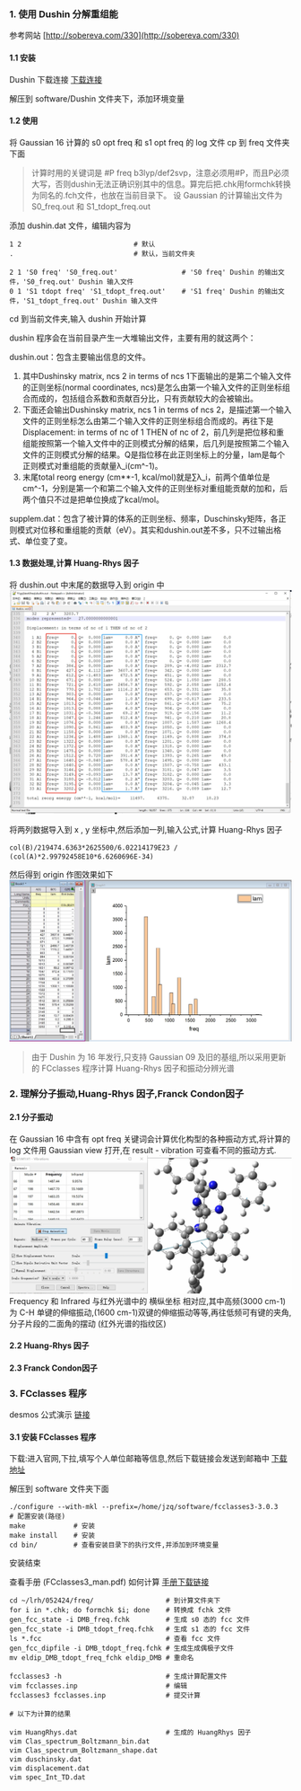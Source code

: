 ### 1. 使用 Dushin 分解重组能

参考网站 [http://sobereva.com/330](http://sobereva.com/330)
#### 1.1 安装

Dushin 下载连接 [下载连接](http://bbs.keinsci.com/forum.php?mod=attachment&aid=NDY5Nnw4M2FiOTliM3wxNzE2OTQ1Mzc5fDYzNTEzfDM0MDc%3D)

解压到 software/Dushin 文件夹下，添加环境变量

#### 1.2 使用

将 Gaussian 16 计算的 s0 opt freq 和 s1 opt freq 的 log 文件 cp 到 freq 文件夹下面
> 计算时用的关键词是 #P freq b3lyp/def2svp，注意必须用#P，而且P必须大写，否则dushin无法正确识别其中的信息。算完后把.chk用formchk转换为同名的.fch文件，也放在当前目录下。
设 Gaussian 的计算输出文件为 S0_freq.out 和 S1_tdopt_freq.out

添加 dushin.dat 文件，编辑内容为

```
1 2                            # 默认
.                              # 默认，当前文件夹

2 1 'S0 freq' 'S0_freq.out'                # 'S0 freq' Dushin 的输出文件，'S0_freq.out' Dushin 输入文件
0 1 'S1 tdopt freq' 'S1_tdopt_freq.out'    # 'S1 freq' Dushin 的输出文件，'S1_tdopt_freq.out' Dushin 输入文件
```
cd 到当前文件夹,输入 dushin 开始计算

dushin 程序会在当前目录产生一大堆输出文件，主要有用的就这两个：

dushin.out：包含主要输出信息的文件。
1. 其中Dushinsky matrix, ncs 2 in terms of ncs 1下面输出的是第二个输入文件的正则坐标(normal coordinates, ncs)是怎么由第一个输入文件的正则坐标组合而成的，包括组合系数和贡献百分比，只有贡献较大的会被输出。
2. 下面还会输出Dushinsky matrix, ncs 1 in terms of ncs 2，是描述第一个输入文件的正则坐标怎么由第二个输入文件的正则坐标组合而成的。再往下是Displacement: in terms of nc of 1 THEN of nc of 2，前几列是把位移和重组能按照第一个输入文件中的正则模式分解的结果，后几列是按照第二个输入文件的正则模式分解的结果。Q是指位移在此正则坐标上的分量，lam是每个正则模式对重组能的贡献量λ_i(cm^-1)。
3. 末尾total reorg energy (cm**-1, kcal/mol)就是∑λ_i，前两个值单位是cm^-1，分别是第一个和第二个输入文件的正则坐标对重组能贡献的加和，后两个值只不过是把单位换成了kcal/mol。

supplem.dat：包含了被计算的体系的正则坐标、频率，Duschinsky矩阵，各正则模式对位移和重组能的贡献（eV）。其实和dushin.out差不多，只不过输出格式、单位变了变。

#### 1.3 数据处理,计算 Huang-Rhys 因子

将 dushin.out 中末尾的数据导入到 origin 中
![输入图片说明](img/%E5%BE%AE%E4%BF%A1%E6%88%AA%E5%9B%BE_20240529115403.png)

将两列数据导入到 x , y 坐标中,然后添加一列,输入公式,计算 Huang-Rhys 因子
```
col(B)/219474.6363*2625500/6.02214179E23 / (col(A)*2.99792458E10*6.6260696E-34)
```
然后得到 origin 作图效果如下
![输入图片说明](img/%E5%BE%AE%E4%BF%A1%E6%88%AA%E5%9B%BE_20240529164609.png)

> 由于 Dushin 为 16 年发行,只支持 Gaussian 09 及旧的基组,所以采用更新的 FCclasses 程序计算 Huang-Rhys 因子和振动分辨光谱

### 2. 理解分子振动,Huang-Rhys 因子,Franck Condon因子

#### 2.1 分子振动

在 Gaussian 16 中含有 opt freq 关键词会计算优化构型的各种振动方式,将计算的 log 文件用 Gaussian view 打开,在 result - vibration 可查看不同的振动方式.
![输入图片说明](img/%E5%BE%AE%E4%BF%A1%E6%88%AA%E5%9B%BE_20240529192808.jpg)
Frequency 和 Infrared 与红外光谱中的 横纵坐标 相对应,其中高频(3000 cm-1)为 C-H 单键的伸缩振动,(1600 cm-1)双键的伸缩振动等等,再往低频可有键的夹角,分子片段的二面角的摆动 (红外光谱的指纹区)


#### 2.2 Huang-Rhys 因子

#### 2.3 Franck Condon因子

### 3. FCclasses 程序

desmos 公式演示 [链接](https://www.desmos.com/calculator)

#### 3.1 安装 FCclasses 程序

下载:进入官网,下拉,填写个人单位邮箱等信息,然后下载链接会发送到邮箱中
[下载地址](https://nextcloud.area.fi.cnr.it/index.php/s/ZrWCgwSCwb8f94z)

解压到 software 文件夹下面

```
./configure --with-mkl --prefix=/home/jzq/software/fcclasses3-3.0.3   # 配置安装(路径)
make            # 安装
make install    # 安装
cd bin/         # 查看安装目录下的执行文件,并添加到环境变量
```
安装结束

查看手册 (FCclasses3_man.pdf) 如何计算 [手册下载链接](http://nextcloud.area.fi.cnr.it/index.php/s/YAJc9WCY78g7Mt7)
```
cd ~/lrh/052424/freq/                  # 到计算文件夹下
for i in *.chk; do formchk $i; done    # 转换成 fchk 文件
gen_fcc_state -i DMB_freq.fchk         # 生成 s0 态的 fcc 文件
gen_fcc_state -i DMB_tdopt_freq.fchk   # 生成 s1 态的 fcc 文件
ls *.fcc                               # 查看 fcc 文件
gen_fcc_dipfile -i DMB_tdopt_freq.fchk # 生成生成偶极子文件
mv eldip_DMB_tdopt_freq_fchk eldip_DMB # 重命名

fcclasses3 -h                          # 生成计算配置文件
vim fcclasses.inp                      # 编辑
fcclasses3 fcclasses.inp               # 提交计算

# 以下为计算的结果

vim HuangRhys.dat                      # 生成的 HuangRhys 因子
vim Clas_spectrum_Boltzmann_bin.dat
vim Clas_spectrum_Boltzmann_shape.dat
vim duschinsky.dat
vim displacement.dat
vim spec_Int_TD.dat

```



























